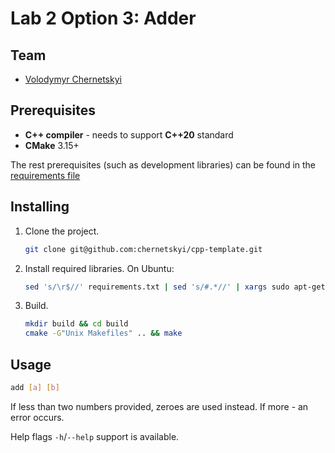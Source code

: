 # Lab 2 Option 3: Adder

## Team

 - [Volodymyr Chernetskyi](https://github.com/chernetskyi)

## Prerequisites

 - **C++ compiler** - needs to support **C++20** standard
 - **CMake** 3.15+

The rest prerequisites (such as development libraries) can be found in the [requirements file](./requirements.txt)

## Installing

1. Clone the project.
    ```bash
    git clone git@github.com:chernetskyi/cpp-template.git
    ```
2. Install required libraries. On Ubuntu:
    ```bash
    sed 's/\r$//' requirements.txt | sed 's/#.*//' | xargs sudo apt-get install -y
    ```
3. Build.
    ```bash
    mkdir build && cd build
    cmake -G"Unix Makefiles" .. && make
    ```

## Usage

```bash
add [a] [b]
```

If less than two numbers provided, zeroes are used instead. If more - an error occurs.

Help flags `-h`/`--help` support is available.
